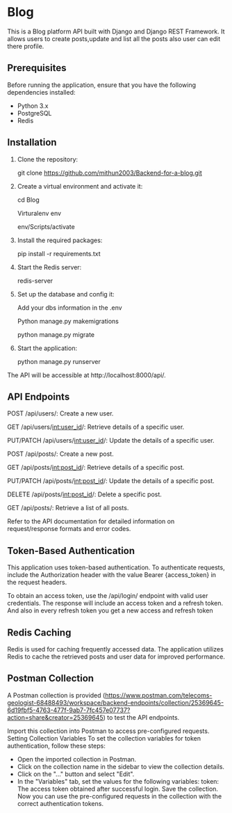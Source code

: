 # Blog

This is a Blog platform API built with Django and Django REST Framework. It allows users to create posts,update and list all the posts also user can edit there profile.

## Prerequisites

Before running the application, ensure that you have the following dependencies installed:

- Python 3.x
- PostgreSQL
- Redis

## Installation

1. Clone the repository:

    git clone https://github.com/mithun2003/Backend-for-a-blog.git


2. Create a virtual environment and activate it:

    cd Blog
  
    Virturalenv env
  
    env/Scripts/activate




3. Install the required packages:

    pip install -r requirements.txt

4. Start the Redis server:

    redis-server

5. Set up the database and config it:
   
    Add your dbs information in the .env
    
    Python manage.py makemigrations
    
    python manage.py migrate

6. Start the application:

    python manage.py runserver

The API will be accessible at http://localhost:8000/api/.
## API Endpoints

POST /api/users/: Create a new user.

GET /api/users/<int:user_id>/: Retrieve details of a specific user.

PUT/PATCH /api/users/<int:user_id>/: Update the details of a specific user.

POST /api/posts/: Create a new post.

GET /api/posts/<int:post_id>/: Retrieve details of a specific post.

PUT/PATCH /api/posts/<int:post_id>/: Update the details of a specific post.

DELETE /api/posts/<int:post_id>/: Delete a specific post.

GET /api/posts/: Retrieve a list of all posts.

Refer to the API documentation for detailed information on request/response formats and error codes.

## Token-Based Authentication
This application uses token-based authentication. To authenticate requests, include the Authorization header with the value Bearer {access_token} in the request headers.

To obtain an access token, use the /api/login/ endpoint with valid user credentials. The response will include an access token and a refresh token. And also in every refresh token you get a new access and refresh token
## Redis Caching
Redis is used for caching frequently accessed data. The application utilizes Redis to cache the retrieved posts and user data for improved performance.


## Postman Collection
A Postman collection is provided (https://www.postman.com/telecoms-geologist-68488493/workspace/backend-endpoints/collection/25369645-6d19fbf5-4763-477f-9ab7-7fc457e07737?action=share&creator=25369645) to test the API endpoints. 

Import this collection into Postman to access pre-configured requests.
Setting Collection Variables
To set the collection variables for token authentication, follow these steps:
  -  Open the imported collection in Postman.
  -  Click on the collection name in the sidebar to view the collection details.
  -  Click on the "..." button and select "Edit".
  -  In the "Variables" tab, set the values for the following variables:
        token: The access token obtained after successful login.
  Save the collection.
Now you can use the pre-configured requests in the collection with the correct authentication tokens.
